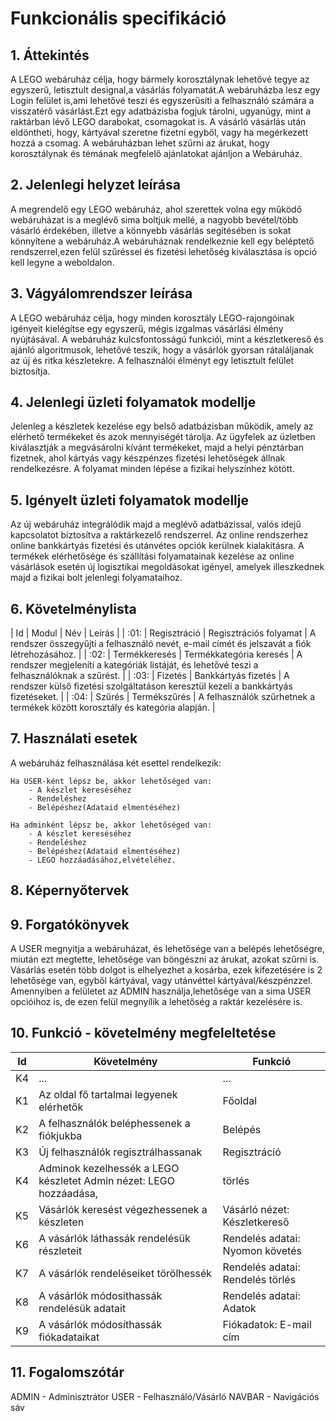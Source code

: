# Funkcionális specifikáció

## 1. Áttekintés
A LEGO webáruház célja, hogy bármely korosztálynak lehetővé tegye az egyszerű, letisztult designal,a vásárlás folyamatát.A webáruházba lesz egy Login felület is,ami lehetővé teszi és egyszerűsíti a felhasználó számára a visszatérő vásárlást.Ezt egy adatbázisba fogjuk tárolni, ugyanúgy, mint a raktárban lévő LEGO darabokat, csomagokat is. A vásárló vásárlás után eldöntheti, hogy, kártyával szeretne fizetni egyből, vagy ha megérkezett hozzá a csomag. A webáruházban lehet szűrni az árukat, hogy korosztálynak és témának megfelelő ajánlatokat ajánljon a Webáruház.

## 2. Jelenlegi helyzet leírása
A megrendelő egy LEGO webáruház, ahol szerettek volna egy működő webáruházat is a meglévő sima boltjuk mellé, a nagyobb bevétel/több vásárló érdekében, illetve a könnyebb vásárlás segítésében is sokat könnyítene a webáruház.A webáruháznak rendelkeznie kell egy beléptető rendszerrel,ezen felül szűréssel és fizetési lehetőség kiválasztása is opció kell legyne a weboldalon.



## 3. Vágyálomrendszer leírása

A LEGO webáruház célja, hogy minden korosztály LEGO-rajongóinak igényeit kielégítse egy egyszerű, mégis izgalmas vásárlási élmény nyújtásával. A webáruház kulcsfontosságú funkciói, mint a készletkereső és ajánló algoritmusok, lehetővé teszik, hogy a vásárlók gyorsan rátaláljanak az új és ritka készletekre. A felhasználói élményt egy letisztult felület biztosítja.

## 4. Jelenlegi üzleti folyamatok modellje

Jelenleg a készletek kezelése egy belső adatbázisban működik, amely az elérhető termékeket és azok mennyiségét tárolja. Az ügyfelek az üzletben kiválasztják a megvásárolni kívánt termékeket, majd a helyi pénztárban fizetnek, ahol kártyás vagy készpénzes fizetési lehetőségek állnak rendelkezésre. A folyamat minden lépése a fizikai helyszínhez kötött.

## 5. Igényelt üzleti folyamatok modellje

Az új webáruház integrálódik majd a meglévő adatbázissal, valós idejű kapcsolatot biztosítva a raktárkezelő rendszerrel. Az online rendszerhez online bankkártyás fizetési és utánvétes opciók kerülnek kialakításra. A termékek elérhetősége és szállítási folyamatainak kezelése az online vásárlások esetén új logisztikai megoldásokat igényel, amelyek illeszkednek majd a fizikai bolt jelenlegi folyamataihoz. 

## 6. Követelménylista

| Id | Modul | Név | Leírás |
| :01: | Regisztráció | Regisztrációs folyamat | A rendszer összegyűjti a felhasználó nevét, e-mail címét és jelszavát a fiók létrehozásához. |
| :02: | Termékkeresés | Termékkategória keresés | A rendszer megjeleníti a kategóriák listáját, és lehetővé teszi a felhasználóknak a szűrést. |
| :03: | Fizetés | Bankkártyás fizetés | A rendszer külső fizetési szolgáltatáson keresztül kezeli a bankkártyás fizetéseket. |
| :04: | Szűrés | Termékszűrés | A felhasználók szűrhetnek a termékek között korosztály és kategória alapján. |

## 7. Használati esetek
A webáruház felhasználása két esettel rendelkezik:

    Ha USER-ként lépsz be, akkor lehetőséged van:
        - A készlet kereséséhez
        - Rendeléshez
        - Belépéshez(Adataid elmentéséhez)
    
    Ha adminként lépsz be, akkor lehetőséged van:
        - A készlet kereséséhez
        - Rendeléshez
        - Belépéshez(Adataid elmentéséhez)
        - LEGO hozzáadásához,elvételéhez.

## 8. Képernyőtervek

## 9. Forgatókönyvek
A USER megnyitja a webáruházat, és lehetősége van a belépés lehetőségre, miután ezt megtette, lehetősége van böngészni az árukat, azokat szűrni is. Vásárlás esetén több dolgot is elhelyezhet a kosárba, ezek kifezetésére is 2 lehetősége van, egyből kártyával, vagy utánvéttel kártyával/készpénzzel.
Amennyiben a felületet az ADMIN használja,lehetősége van a sima USER opcióihoz is, de ezen felül megnyílik a lehetőség a raktár kezelésére is. 
## 10. Funkció - követelmény megfeleltetése

| Id | Követelmény | Funkció |
| :---: | --- | --- |
| K4 | ... | ... |
|K1 | Az oldal fő tartalmai legyenek elérhetők | Főoldal
|K2 | A felhasználók beléphessenek a fiókjukba | Belépés
|K3 | Új felhasználók regisztrálhassanak | Regisztráció
|K4 | Adminok kezelhessék a LEGO készletet	Admin nézet: LEGO hozzáadása, | törlés
|K5 | Vásárlók keresést végezhessenek a készleten | Vásárló nézet: Készletkereső
|K6 | A vásárlók láthassák rendelésük részleteit | Rendelés adatai: Nyomon követés
|K7 | A vásárlók rendeléseiket törölhessék | Rendelés adatai: Rendelés törlés
|K8 | A vásárlók módosíthassák rendelésük adatait | Rendelés adatai: Adatok |módosítása
|K9 | A vásárlók módosíthassák fiókadataikat | Fiókadatok: E-mail cím |módosítás, Jelszó módosítás, Profilkép módosítás/feltöltés

## 11. Fogalomszótár
ADMIN   -    Adminisztrátor
USER    -    Felhasználó/Vásárló
NAVBAR  -    Navigációs sáv
